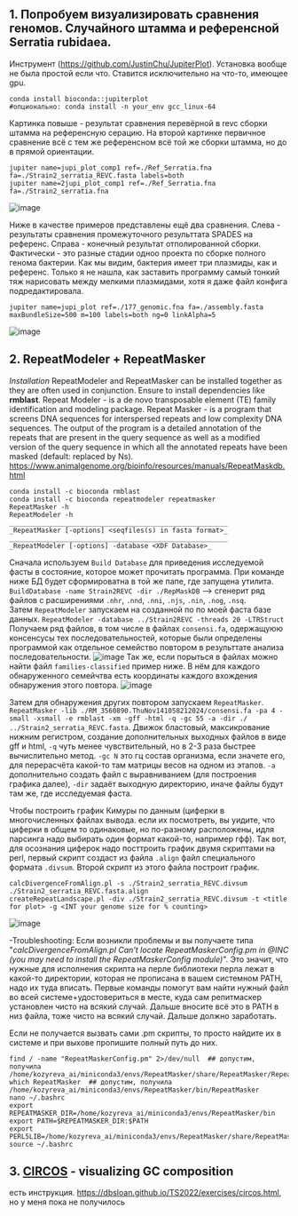 
## 1. Попробуем визуализировать сравнения геномов. Случайного штамма и референсной Serratia rubidaea. 

Инструмент (https://github.com/JustinChu/JupiterPlot). Установка вообще не была простой если что. Ставится исключительно на что-то, имеющее gpu.

```
conda install bioconda::jupiterplot
#опционально: conda install -n your_env gcc_linux-64
```
Картинка повыше - результат сравнения перевёрной в revc сборки штамма на референсную серацию. На второй картинке первичное сравнение всё с тем же референсном всё той же сборки штамма, но до в прямой ориентации. 
```
jupiter name=jupi_plot_comp1 ref=./Ref_Serratia.fna fa=./Strain2_serratia_REVC.fasta labels=both
jupiter name=2jupi_plot_comp1 ref=./Ref_Serratia.fna fa=./Strain2_serratia.fna
```

![image](https://github.com/user-attachments/assets/4cce4792-20cc-4568-a9d7-23d8cf9b1151)

Ниже в качестве примеров представлены ещё два сравнения. Слева  - результаты сравнения промежуточного результтата SPADES на референс. Справа - конечный результат отполированной сборки. Фактически - это разные стадии одноо проекта по сборке полного генома бактерии. Как мы видим, бактерия имеет три плазмиды, как и референс. Только я не нашла, как заставить программу самый тонкий тяж нарисовать между мелкими плазмидами, хотя я даже файл конфига подредактировала. 

```
jupiter name=jupi_plot ref=./177_genomic.fna fa=./assembly.fasta maxBundleSize=500 m=100 labels=both ng=0 linkAlpha=5
```
![image](https://github.com/user-attachments/assets/25f913ce-33ae-497e-87d5-652dbdd7871f)

## 2. RepeatModeler + RepeatMasker
_Installation_
RepeatModeler and RepeatMasker can be installed together as they are often used in conjunction. Ensure to install dependencies like **rmblast**. 
Repeat Modeler - is a de novo transposable element (TE) family identification and modeling package. Repeat Masker - is a program that screens DNA sequences for interspersed repeats and low complexity DNA sequences. The output of the program is a detailed annotation of the repeats that are present in the query sequence as well as a modified version of the query sequence in which all the annotated repeats have been masked (default: replaced by Ns).  https://www.animalgenome.org/bioinfo/resources/manuals/RepeatMaskdb.html 
```
conda install -c bioconda rmblast
conda install -c bioconda repeatmodeler repeatmasker
RepeatMasker -h
RepeatModeler -h
_______________________________________________________
_RepeatMasker [-options] <seqfiles(s) in fasta format>_
_______________________________________________________
_RepeatModeler [-options] -database <XDF Database>_
```

Сначала используем `Build Database` для приведения исследуемой фасты в состояние, которое может прочитать программа. При команде ниже БД будет сформироватна в той же папе, где запущена утилита.
`BuildDatabase -name Strain2REVC -dir ./RepMaskDB` --> сгенерит ряд файлов с расширениями `.nhr`, `.nnd`, `.nni`, `.njs`, `.nin`, `.nog`, `.nsq`.   
Затем `RepeatModeler` запускаем на созданной по по моей фаста базе данных. 
`RepeatModeler -database ../Strain2REVC -threads 20 -LTRStruct`
Получаем ряд файлов, в том числе в файлах `consensi.fa`, одержащуюю консенсусы тех последовательностей, которые были определены программой как отдельное семейство повтором в результтате анализа последовательности. 
![image](https://github.com/user-attachments/assets/22b03871-5517-45f8-acf6-db90536a59ae)
Так же, если порыться в файлах можно найти файл `families-classified` пример ниже. В нём для каждого обнаруженного семейчтва есть координаты каждого вхождения обнаружения этого повтора. 
![image](https://github.com/user-attachments/assets/da33d05f-e5a8-4a75-8bb3-5406a158a4eb)

Затем для обнаружения других повтором запускаем `RepeatMasker`. 
`RepeatMasker -lib ./RM_3560890.ThuNov141058212024/consensi.fa -pa 4 -small -xsmall -e rmblast -xm -gff -html -q -gc 55 -a -dir ./ ../Strain2_serratia_REVC.fasta`. Движок бластовый, максикрование нижним регистром, создание дополнительных выходных файлов в виде gff и html, `-q` чуть менее чувствительный, но в 2-3 раза быстрее вычислительно метод. `-gc N` это гц состав организма, если значете его, для перерасчёта какой-то там матрицы весов на одном из этапов. `-a` дополнительно создать файл с выравниванием (для построения графика далее), `-dir` задаёт выходную директорию, иначе файлы будут там же, где исследуемая фаста. 

Чтобы построить график Кимуры по данным (циферки в многочисленных файлах вывода. если их посмотреть, вы уидите, что циферки в общем то одинаковые, но по-разному расположены, идля парсинга надо выбирать один формат какой-то, например гфф). Так вот, для осознания циферок надо посттроить график двумя скриптами на perl, первый скрипт создаст из файлa `.align` файл специального формата `.divsum`. Второй скрипт из этого файла построит график. 

```
calcDivergenceFromAlign.pl -s ./Strain2_serratia_REVC.divsum ./Strain2_serratia_REVC.fasta.align
createRepeatLandscape.pl -div ./Strain2_serratia_REVC.divsum -t <title for plot> -g <INT your genome size for % counting>
```
![image](https://github.com/user-attachments/assets/63db41fb-c13b-4a09-8ace-bec698c67663)

-Troubleshooting:
Если возникли проблемы и вы получаете типа "_calcDivergenceFromAlign.pl Can't locate RepeatMaskerConfig.pm in @INC (you may need to install the RepeatMaskerConfig module)_". Это значит, что нужные для исполнения скрипта на перле библиотеки перла лежат в какой-то директории, которая не прописана в вашем системном PATH, надо их туда вписать. Первые команды помогут вам найти нужный файл во всей системе+удостовериться в месте, куда сам репитмаскер установлен чисто на всякий случай. Дальше вносите всё это в PATH в низ файла, тоже чисто на всякий случай. Дальше должно заработать. 

Если не получается вызвать сами .pm скрипты, то просто найдите их в системе и при выхове пропишите полный путь до них. 
```
find / -name "RepeatMaskerConfig.pm" 2>/dev/null  ## допустим, получила /home/kozyreva_ai/miniconda3/envs/RepeatMasker/share/RepeatMasker/RepeatMaskerConfig.pm
which RepeatMasker  ## допустим, получила /home/kozyreva_ai/miniconda3/envs/RepeatMasker/bin/RepeatMasker
nano ~/.bashrc
export REPEATMASKER_DIR=/home/kozyreva_ai/miniconda3/envs/RepeatMasker/bin
export PATH=$REPEATMASKER_DIR:$PATH
export PERL5LIB=/home/kozyreva_ai/miniconda3/envs/RepeatMasker/share/RepeatMasker:$PERL5LIB
source ~/.bashrc
```


## 3. [CIRCOS](https://circos.ca/) - visualizing GC composition

есть инструкция. https://dbsloan.github.io/TS2022/exercises/circos.html, но у меня пока не получилось

